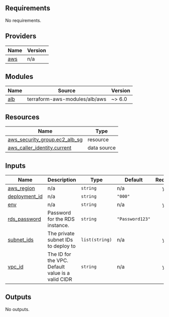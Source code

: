 ## Requirements

No requirements.

## Providers

| Name | Version |
|------|---------|
| <a name="provider_aws"></a> [aws](#provider\_aws) | n/a |

## Modules

| Name | Source | Version |
|------|--------|---------|
| <a name="module_alb"></a> [alb](#module\_alb) | terraform-aws-modules/alb/aws | ~> 6.0 |

## Resources

| Name | Type |
|------|------|
| [aws_security_group.ec2_alb_sg](https://registry.terraform.io/providers/hashicorp/aws/latest/docs/resources/security_group) | resource |
| [aws_caller_identity.current](https://registry.terraform.io/providers/hashicorp/aws/latest/docs/data-sources/caller_identity) | data source |

## Inputs

| Name | Description | Type | Default | Required |
|------|-------------|------|---------|:--------:|
| <a name="input_aws_region"></a> [aws\_region](#input\_aws\_region) | n/a | `string` | n/a | yes |
| <a name="input_deployment_id"></a> [deployment\_id](#input\_deployment\_id) | n/a | `string` | `"000"` | no |
| <a name="input_env"></a> [env](#input\_env) | n/a | `string` | n/a | yes |
| <a name="input_rds_password"></a> [rds\_password](#input\_rds\_password) | Password for the RDS instance. | `string` | `"Password123"` | no |
| <a name="input_subnet_ids"></a> [subnet\_ids](#input\_subnet\_ids) | The private subnet IDs to deploy to | `list(string)` | n/a | yes |
| <a name="input_vpc_id"></a> [vpc\_id](#input\_vpc\_id) | The ID for the VPC. Default value is a valid CIDR | `string` | n/a | yes |

## Outputs

No outputs.
